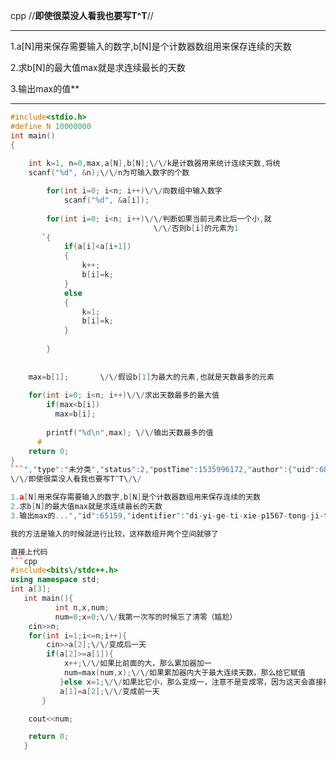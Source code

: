cpp
\/\/**即使很菜没人看我也要写T^T**\/\/


------------


1.a[N]用来保存需要输入的数字,b[N]是个计数器数组用来保存连续的天数 

2.求b[N]的最大值max就是求连续最长的天数

3.输出max的值**

------------

```cpp
#include<stdio.h>
#define N 10000000
int main()
{
    
    int k=1, n=0,max,a[N],b[N];\/\/k是计数器用来统计连续天数,将统								计的数字保存在b[N]中  
    scanf("%d", &n);\/\/n为可输入数字的个数 

        for(int i=0; i<n; i++)\/\/向数组中输入数字 
            scanf("%d", &a[i]);
            
        for(int i=0; i<n; i++)\/\/判断如果当前元素比后一个小,就									使k++,然后将k值保存在b[i]中,
								\/\/否则b[i]的元素为1 
       `{
            if(a[i]<a[i+1])
            {
                k++;
                b[i]=k; 
            }
            else
            {
                k=1;
                b[i]=k;
            }
        
        }
    
    
    max=b[1];		\/\/假设b[1]为最大的元素,也就是天数最多的元素 
    
    for(int i=0; i<n; i++)\/\/求出天数最多的最大值 
        if(max<b[i])
          max=b[i];
        
        printf("%d\n",max);	\/\/输出天数最多的值 
      #   
    return 0;
}
```","type":"未分类","status":2,"postTime":1535996172,"author":{"uid":68433,"name":"这不会那不会","slogan":"","badge":null,"isAdmin":false,"isBanned":false,"color":"Gray","ccfLevel":0,"background":""},"thumbUp":349,"commentCount":163,"currentUserVoteType":0,"contentDescription":"cpp
\/\/即使很菜没人看我也要写T^T\/\/

1.a[N]用来保存需要输入的数字,b[N]是个计数器数组用来保存连续的天数 
2.求b[N]的最大值max就是求连续最长的天数
3.输出max的...","id":65159,"identifier":"di-yi-ge-ti-xie-p1567-tong-ji-tian-shuo","title":"第一个题解P1567 统计天数"},{"content":"看了看之前的题解，貌似都开了个超大的数组

我的方法是输入的时候就进行比较，这样数组开两个空间就够了

直接上代码
```cpp
#include<bits\/stdc++.h>  
using namespace std;  
int a[3];  
   int main(){  
   	      int n,x,num;  
          num=0;x=0;\/\/我第一次写的时候忘了清零（尴尬）
   	cin>>n;
   	for(int i=1;i<=n;i++){
   		cin>>a[2];\/\/变成后一天
   		if(a[2]>=a[1]){
   			x++;\/\/如果比前面的大，那么累加器加一
   			num=max(num,x);\/\/如果累加器内大于最大连续天数，那么给它赋值
		   }else x=1;\/\/如果比它小，那么变成一，注意不是变成零，因为这天会直接被刷掉，需要计算这一天
		   a[1]=a[2];\/\/变成前一天
	   }

    cout<<num;

   	return 0;
   }
```
```